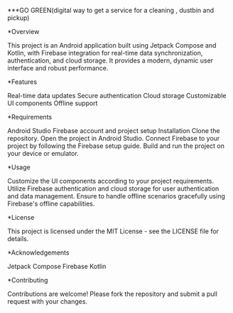 ***GO GREEN(digital way to get a service for a cleaning , dustbin and pickup)



*Overview

This project is an Android application built using Jetpack Compose and Kotlin, with Firebase integration for real-time data synchronization, authentication, and cloud storage. It provides a modern, dynamic user interface and robust performance.



*Features

Real-time data updates
Secure authentication
Cloud storage
Customizable UI components
Offline support


*Requirements

Android Studio
Firebase account and project setup
Installation
Clone the repository.
Open the project in Android Studio.
Connect Firebase to your project by following the Firebase setup guide.
Build and run the project on your device or emulator.


*Usage

Customize the UI components according to your project requirements.
Utilize Firebase authentication and cloud storage for user authentication and data management.
Ensure to handle offline scenarios gracefully using Firebase's offline capabilities.



*License

This project is licensed under the MIT License - see the LICENSE file for details.



*Acknowledgements

Jetpack Compose
Firebase
Kotlin



*Contributing

Contributions are welcome! Please fork the repository and submit a pull request with your changes.
